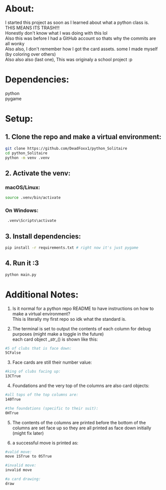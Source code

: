 # About:
I started this project as soon as I learned about what a python class is.  
THIS MEANS ITS TRASH!!!  
Honestly don't know what I was doing with this lol  
Also this was before I had a GitHub account so thats why the commits are all wonky  
Also also, I don't remember how I got the card assets. some I made myself (by coloring over others)    
Also also also (last one), This was originaly a school project :p 

# Dependencies:
python  
pygame

# Setup:
## 1. Clone the repo and make a virtual environment:
```sh
git clone https://github.com/DeadFoxx1/python_Solitaire
cd python_Solitaire
python -m venv .venv
```
## 2. Activate the venv:
### macOS/Linux:
```sh
source .venv/bin/activate
```
### On Windows:
```sh
 .venv\Scripts\activate
```
## 3. Install dependencies:
```sh
pip install -r requirements.txt # right now it's just pygame 
```
## 4. Run it :3
```sh
python main.py
```

# Additional Notes:
1. Is it normal for a python repo README to have instructions on how to make a virtual environment?  
This is literally my first repo so idk what the standard is.  

2. The terminal is set to output the contents of each column for debug purposes (might make a toggle in the future)  
each card object \__str__() is shown like this:
```sh
#5 of clubs that is face down:
5CFalse
```  

3. Face cards are still their number value:
```sh
#king of clubs facing up:
13CTrue
```
4. Foundations and the very top of the columns are also card objects:
```sh
#all tops of the top columns are:
140True

#the foundations (specific to their suit):
0HTrue 
```
5. The contents of the columns are printed before the bottom of the columns are set face up so they are all printed as face down initially (might fix later)

6. a successful move is printed as:
```sh
#valid move:
move 1STrue to 0STrue

#invalid move:
invalid move

#a card drawing:
draw
```
